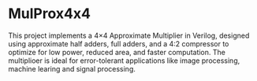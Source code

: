# MulProx4x4
This project implements a 4×4 Approximate Multiplier in Verilog, designed using approximate half adders, full adders, and a 4:2 compressor to optimize for low power, reduced area, and faster computation. The multiplioer is ideal for error-tolerant applications like image processing, machine learing and signal processing.
